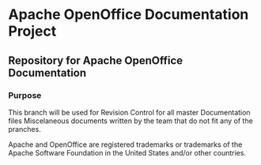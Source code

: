 # Apache OpenOffice Documentation Project

## Repository for Apache OpenOffice Documentation

### Purpose

This branch will be used for Revision Control for all master Documentation files Miscelaneous documents written by the team that do not fit any of the pranches.

Apache and OpenOffice are registered trademarks or trademarks of the Apache Software Foundation in the United States and/or other countries.
